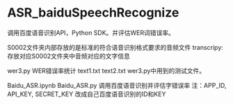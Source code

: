 # ASR_baiduSpeechRecognize

调用百度语音识别API，Python SDK。并评估WER词错误率。

S0002文件夹内部存放的是标准的符合语音识别格式要求的音频文件
transcripy: 存放对应S0002文件夹中音频对应的文字信息

wer3.py WER错误率统计
text1.txt  text2.txt   wer3.py中用到的测试文件。

Baidu_ASR.ipynb    Baidu_ASR.py  调用百度语音识别并评估字错误率
注：APP_ID, API_KEY, SECRET_KEY 改成自己百度语音识别的ID和KEY
